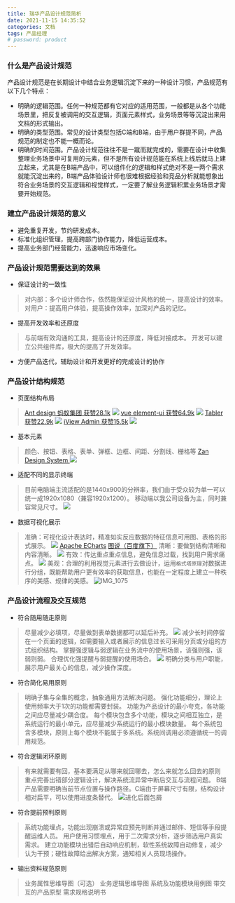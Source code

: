 ```yaml
---
title: 瑞华产品设计规范简析
date: 2021-11-15 14:35:52
categories: 文档
tags: 产品经理
# password: product
---
```


### 什么是产品设计规范
产品设计规范是在长期设计中结合业务逻辑沉淀下来的一种设计习惯，产品规范有以下几个特点：
* 明确的逻辑范围。任何一种规范都有它对应的适用范围，一般都是从各个功能场景里，把反复被调用的交互逻辑，页面元素样式，业务场景等等沉淀出来用文档的形式输出。
* 明确的类型范围。常见的设计类型包括C端和B端，由于用户群提不同，产品规范的制定也不能一概而论。
* 明确的时间范围。产品设计规范往往不是一蹴而就完成的，需要在设计中收集整理业务场景中可复用的元素，但不是所有设计规范能在系统上线后就马上建立起来，尤其是在B端产品中，可以组件化的逻辑和样式绝对不是一两个需求就能沉淀出来的，B端产品体验设计师也很难根据经验和竞品分析就能想象出符合业务场景的交互逻辑和视觉样式，一定要了解业务逻辑积累业务场景才需要开始规范。

### 建立产品设计规范的意义
* 避免重复开发，节约研发成本。
* 标准化组织管理，提高跨部门协作能力，降低运营成本。
* 提高业务部门经营能力，迅速响应市场变化。

### 产品设计规范需要达到的效果

* 保证设计的一致性
> 对内部：多个设计师合作，依然能保证设计风格的统一，提高设计的效率。
> 对用户：提高用户体验，提高操作效率，加深对产品的记忆。

* 提高开发效率和还原度
> 与前端有效沟通的工具，提高设计的还原度，降低对接成本。
> 开发可以建立公共组件库，极大的提高了开发效率。

* 方便产品迭代，辅助设计和开发更好的完成设计的协作

### 产品设计结构规范
* 页面结构布局
> [Ant design 蚂蚁集团 获赞28.1k](https://preview.pro.ant.design/dashboard/analysis?navTheme=light&layout=mix&colorWeak=false)
> ![](16369053315180.jpg)
> [vue element-ui 获赞64.9k](https://panjiachen.github.io/vue-element-admin/#/dashboard)
> ![](16369052448743.jpg)
> [Tabler 获赞22.9k](https://preview.tabler.io/index.html)
> ![](16369053822553.jpg)
> [iView Admin 获赞15.5k](https://admin.iviewui.com/home)
> ![](16369052966531.jpg)

* 基本元素
> 颜色、按钮、表格、表单、弹框、边框、间距、分割线、栅格等
> [Zan Design System ](https://design.youzan.com/index.html)
> ![](16369060271858.jpg)

* 适配不同的显示终端
> 目前电脑端主流适配的是1440x900的分辨率，我们由于受众较为单一可以统一成1920x1080（兼容1920x1200）。
> 移动端以我公司设备为主，同时兼容常见尺寸。
> ![](16369063085356.jpg)

* 数据可视化展示
> 准确：可视化设计表达时，精准如实反应数据的特征信息可用图、表格的形式展示。
> ![](16369068422877.jpg)
> [Apache ECharts](https://echarts.apache.org/zh/index.html)
> [图说（百度旗下）](https://tushuo.baidu.com/wave/index)
> 清晰：要做到结构清晰和内容清晰。
> ![](16369070267307.jpg)
> 有效：传达重点重点信息，避免信息过载，找到用户需求痛点。
> ![](16369076017316.jpg)
> 美观：合理的利用视觉元素进行去做设计，运用`格式塔原理`对数据进行分组，既能帮助用户更有效率的获取信息，也能在一定程度上建立一种秩序的美感、规律的美感。
> ![IMG_1075](IMG_1075.PNG)

### 产品设计流程及交互规范
* 符合随用随走原则
> 尽量减少必填项，尽量做到表单数据都可以延后补充。
> ![](16371309263979.jpg)
> 减少长时间停留在一个页面的逻辑，如需要输入或者展示的信息过长可采用分页或分组的方式组织结构。
> 掌握强逻辑与弱逻辑在业务流中的使用场景，该强则强，该弱则弱。
> 合理优化强提醒与弱提醒的使用场合。
> ![](16371301935722.jpg)
> 明确分类与用户职能，展示用户最关心的信息，减少操作深度。

* 符合简化易用原则
> 明确子集与全集的概念，抽象通用方法解决问题。
> 强化功能细分，理论上使用频率大于1次的功能都需要封装。
> 功能为产品设计的最小夸克，各功能之间应尽量减少耦合度。
> 每个模块包含多个功能，模块之间相互独立，是系统运行的最小单元，应尽量减少系统运行的最小模块数量。
> 每个系统包含多模块，原则上每个模块不能属于多系统。系统间调用必须遵循统一的调用规范。

* 符合逻辑闭环原则
> 有来就需要有回，基本要满足从哪来就回哪去，怎么来就怎么回去的原则
> 重点完善出错部分逻辑设计，解决系统流异常中断后交互与流程问题。
> B端产品需要明确当前节点位置与操作路径。C端由于屏幕尺寸有限，结构设计相对扁平，可以使用进度条替代。
> ![进化后面包屑](f73c0860b364a68e817c3872979ba2eb.png)

* 符合提前预判原则
> 系统功能埋点，功能出现崩溃或异常应预先判断并通过邮件、短信等手段提醒运维人员。
> 用户使用习惯埋点，用于二次需求分析，逐步筛选用户真实需求。
> 建立功能模块出错后自动响应机制，软性系统故障自动修复，减少认为干预；硬性故障给出解决方案，通知相关人员现场操作。

* 输出资料规范原则
> 业务属性思维导图（可选）
> 业务逻辑思维导图
> 系统及功能模块用例图
> 带交互的产品原型
> 需求规格说明书



